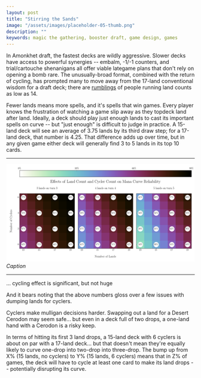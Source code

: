 ```yaml
---
layout: post
title: "Stirring the Sands"
image: "/assets/images/placeholder-05-thumb.png"
description: ""
keywords: magic the gathering, booster draft, game design, games
---
```


In Amonkhet draft, the fastest decks are wildly aggressive. Slower decks have access to powerful synergies -- embalm, 
-1/-1 counters, and trial/cartouche shenanigans all offer viable lategame plans that don't rely on opening a bomb rare. The unusually-broad format, combined with the return of cycling, has prompted many to move away from the 17-land conventional wisdom for a draft deck; there are [rumblings](https://www.channelfireball.com/articles/how-to-draft-gb-counters-in-amonkhet/) of people running land counts as low as 14. 

Fewer lands means more spells, and it's spells that win games. Every player knows the frustration of watching a game slip away as they topdeck land after land. Ideally, a deck should play just enough lands to cast its important spells on curve -- but "just enough" is difficult to judge in practice. A 15-land deck will see an average of 3.75 lands by its third draw step; for a 17-land deck, that number is 4.25. That difference adds up over time, but in any given game either deck will generally find 3 to 5 lands in its top 10 cards. 

---



![](/assets/images/cycling-land-curve.png)
*Caption*


---

... cycling effect is significant, but not huge

And it bears noting that the above numbers gloss over a few issues with dumping lands for cyclers. 

Cyclers make mulligan decisions harder. Swapping out a land for a Desert Cerodon may seem safe... but even in a deck full of two drops, a one-land hand with a Cerodon is a risky keep. 

In terms of hitting its first 3 land drops, a 15-land deck with 6 cyclers is about on par with a 17-land deck... but that doesn't mean they're equally likely to curve one-drop into two-drop into three-drop. The bump up from X% (15 lands, no cyclers) to Y% (15 lands, 6 cyclers) means that in Z% of games, the deck will have to cycle at least one card to make its land drops -- potentially disrupting its curve. 



